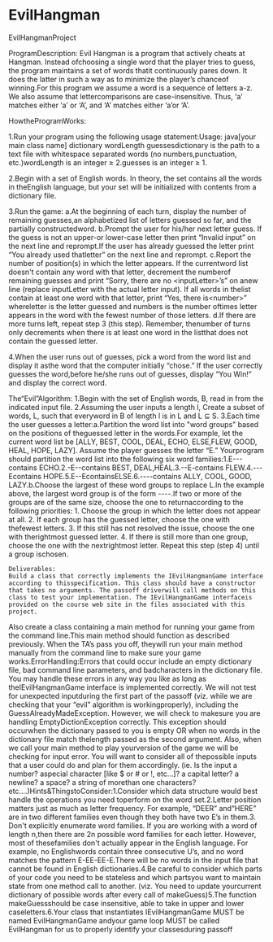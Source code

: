 # EvilHangman
EvilHangmanProject

ProgramDescription:​ Evil Hangman is a program that actively cheats at Hangman. Instead ofchoosing a single word that the player tries to guess, the program maintains a set of words thatit continuously pares down.  It does the latter in such a way as to minimize the player’s chanceof winning.For this program we assume a word is a sequence of letters a-z.  We also assume that lettercomparisons are case-insensitive.  Thus, ‘a’ matches either ‘a’ or ‘A’, and ‘A’ matches either ‘a’or ‘A’.

HowtheProgramWorks:

  1.​​Run your program using the following usage statement:Usage: java ​[your main class name]​ dictionary wordLength guessesdictionary ​is the path to a text file with whitespace separated words (no numbers,punctuation, etc.)wordLength​ is an integer ≥ 2.guesses​ is an integer ≥ 1.
  
  2.​​Begin with a set of English words. In theory, the set contains all the words in theEnglish language, but your set will be initialized with contents from a dictionary file.
  
  3.​​Run the game:
    a.​At the beginning of each turn, display the number of remaining guesses,an alphabetized list of letters guessed so far, and the partially constructedword.
    b.Prompt the user for his/her next letter guess.  If the guess is not an upper-or lower-case letter then print “Invalid input” on the next line and reprompt.If the user has already guessed the letter print “You already used thatletter” on the next line and reprompt.
    c.Report  the number of position(s) in which the letter appears. If the currentword list doesn't contain any word with that letter, decrement the numberof remaining guesses and print “​Sorry, there are no <​inputLetter>​’s​” on anew line (replace ​inputLetter​ with the actual letter input).  If all words in thelist contain at least one word with that letter, print “​Yes, there is​​<​number><letter>​”  where ​letter​ is the letter guessed and ​numbers​ is the number oftimes ​letter​ appears in the word with the fewest number of those letters.
  d.If there are more turns left, repeat step 3 (this step).  Remember, thenumber of turns only decrements when there is at least one word in the listthat does not contain the guessed letter.
  
4.​​When the user runs out of guesses, pick a word from the word list and display it asthe word that the computer initially “chose.” If the user correctly guesses the word,before he/she runs out of guesses, display “You Win!” and display the correct word.

The“Evil”Algorithm:
  1.​​Begin with the set of English words, B, read in from the indicated input file.
  2.​​Assuming the user inputs a length ​l​, Create a subset of words, L, such that everyword in B of length ​l​ is in L and L ⊆ S.
  3.​​Each time the user guesses a letter:a.Partition the word list into "word groups" based on the positions of theguessed letter in the words.For example, let the current word list be [ALLY, BEST, COOL, DEAL, ECHO, ELSE,FLEW, GOOD, HEAL, HOPE, LAZY]. Assume the player guesses the letter “E.” Yourprogram should partition the word list into the following six word families:1.​​E---contains ​E​CHO.2.​​-E--contains B​E​ST, D​E​AL,​​H​E​AL.3.​​--E-contains FL​E​W.4.​​---Econtains HOP​E​.5.​​E--Econtains ​E​LS​E​.6.​​----contains ALLY, COOL, GOOD, LAZY.b.Choose ​​the largest of these word groups to replace L.In the example above, the largest word group is of the form ----​.If two or more of the groups are of the same size, choose the one to returnaccording to the following priorities:
    1. Choose the group in which the letter does not appear at all.
    2. If each group has the guessed letter, choose the one with thefewest letters.
    3. If this still has not resolved the issue, choose the one with therightmost guessed letter.
    4. If there is still  more than one group, choose the one with the nextrightmost letter.  Repeat this step (step 4) until a group ischosen.
    
    Deliverables:
    Build a class that correctly implements the ​IEvilHangmanGame ​interface according to thisspecification. This class should have a constructor that takes no arguments. The passoff driverwill call methods on this class to test your implementation. The ​IEvilHangmanGame​ interfaceis provided on the course web site in the files associated with this project.
Also create a class containing a main method for running your game from the command line.This main method should function as described previously. When the TA’s pass you off, theywill run your main method manually from the command line to make sure your game works.ErrorHandling:Errors that could occur include an empty dictionary file, bad command line parameters, and badcharacters in the dictionary file. You may handle these errors in any way you like as long as theIEvilHangmanGame​ interface is implemented correctly. ​We will not test for unexpected inputduring the first part of the passoff (viz. while we are checking that your “evil” algorithm is workingproperly), including the ​GuessAlreadyMadeException​. However, we will check to makesure you are handling ​EmptyDictionException ​correctly. This exception should occurwhen the dictionary passed to you is empty ​OR​ when no words in the dictionary file match thelength passed as the second argument. Also, when we call your ​main ​method to play yourversion of the game we will be checking for input error. You will want to consider all of thepossible inputs that a user could do and plan for them accordingly. ​(ie. Is the input a number? aspecial character [like ​$​ or ​#​ or ​!​, etc...]? a capital letter? a newline? a space? a string of morethan one characters? etc....)Hints&ThingstoConsider:1.​​Consider which data structure would best handle the operations you need toperform on the word set.2.​​Letter position matters just as much as letter frequency. For example, “DEER” and“HERE” are in two different families even though they both have two E’s in them.3.​​Don't explicitly enumerate word families. If you are working with a word of length n,then there are 2​n​ possible word families for each letter. However, most of thesefamilies don't actually appear in the English language. For example, no Englishwords contain three consecutive U’s, and no word matches the pattern E-EE-EE-E.There will be no words in the input file that cannot be found in English dictionaries.4.Be careful to consider which parts of your code you need to be stateless and which partsyou want to maintain state from one method call to another. (viz. You need to update yourcurrent dictionary of possible words after every call of ​makeGuess​)5.The function ​makeGuess​ should be case insensitive, able to take in upper and lower caseletters.6.Your class that instantiates ​IEvilHangmanGame ​MUST​ be named EvilHangmanGame andyour game loop ​MUST​ be called EvilHangman for us to properly identify your classesduring passoff
